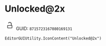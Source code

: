 # Unlocked@2x
![](/img/Unlocked@2x.png)
GUID: `8715723167080169131`
```
EditorGUIUtility.IconContent("Unlocked@2x")
```
